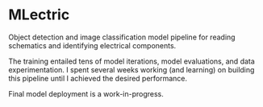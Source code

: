 # MLectric
Object detection and image classification model pipeline for reading schematics and identifying electrical components.

The training entailed tens of model iterations, model evaluations, and data experimentation. I spent several weeks working (and learning) on building this pipeline until I achieved the desired performance.

Final model deployment is a work-in-progress.
